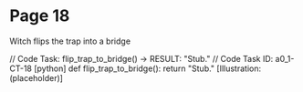 # Page 18

Witch flips the trap into a bridge

// Code Task: flip_trap_to_bridge() → RESULT: "Stub."
// Code Task ID: a0_1-CT-18
[python]
def flip_trap_to_bridge():
    return "Stub."
[Illustration: (placeholder)]
